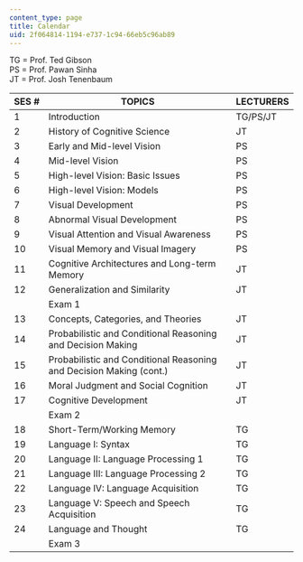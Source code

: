 ```yaml
---
content_type: page
title: Calendar
uid: 2f064814-1194-e737-1c94-66eb5c96ab89
---
```


TG = Prof. Ted Gibson  
PS = Prof. Pawan Sinha  
JT = Prof. Josh Tenenbaum

| SES # | TOPICS | LECTURERS |
| --- | --- | --- |
| 1 | Introduction | TG/PS/JT |
| 2 | History of Cognitive Science | JT |
| 3 | Early and Mid-level Vision | PS |
| 4 | Mid-level Vision | PS |
| 5 | High-level Vision: Basic Issues | PS |
| 6 | High-level Vision: Models | PS |
| 7 | Visual Development | PS |
| 8 | Abnormal Visual Development | PS |
| 9 | Visual Attention and Visual Awareness | PS |
| 10 | Visual Memory and Visual Imagery | PS |
| 11 | Cognitive Architectures and Long-term Memory | JT |
| 12 | Generalization and Similarity | JT |
| &nbsp; | Exam 1 | &nbsp; |
| 13 | Concepts, Categories, and Theories | JT |
| 14 | Probabilistic and Conditional Reasoning and Decision Making | JT |
| 15 | Probabilistic and Conditional Reasoning and Decision Making (cont.) | JT |
| 16 | Moral Judgment and Social Cognition | JT |
| 17 | Cognitive Development | JT |
| &nbsp; | Exam 2 | &nbsp; |
| 18 | Short-Term/Working Memory | TG |
| 19 | Language I: Syntax | TG |
| 20 | Language II: Language Processing 1 | TG |
| 21 | Language III: Language Processing 2 | TG |
| 22 | Language IV: Language Acquisition | TG |
| 23 | Language V: Speech and Speech Acquisition | TG |
| 24 | Language and Thought | TG |
| &nbsp; | Exam 3 |